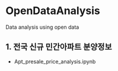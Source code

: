 # OpenDataAnalysis
Data analysis using open data


## 1. 전국 신규 민간아파트 분양정보
* Apt_presale_price_analysis.ipynb
